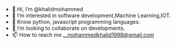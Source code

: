 - 👋 Hi, I’m @khalidmohammed
- 👀 I’m interested in software development,Machine Learning,IOT.
- 🌱 Know python, javascript programming languages.
- 💞️ I’m looking to collaborate on developments.
- 📫 How to reach me ...mohammedkhalid1998@gmail.com

<!---
khalid-ops/khalid-ops is a ✨ special developmemts✨ repository because its `README.md` (this file) appears on your GitHub profile.
You can click the Preview link to take a look at your changes.
--->
